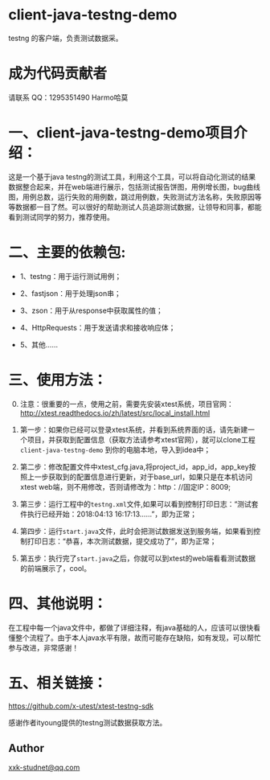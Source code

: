 # client-java-testng-demo

testng 的客户端，负责测试数据采。


# 成为代码贡献者

请联系 QQ：1295351490 Harmo哈莫


# 一、client-java-testng-demo项目介绍：

这是一个基于java testng的测试工具，利用这个工具，可以将自动化测试的结果数据整合起来，并在web端进行展示，包括测试报告饼图，用例增长图，bug曲线图，用例总数，运行失败的用例数，跳过用例数，失败测试方法名称，失败原因等等数据都一目了然。可以很好的帮助测试人员追踪测试数据，让领导和同事，都能看到测试同学的努力，推荐使用。


# 二、主要的依赖包:

- 1、testng：用于运行测试用例；

- 2、fastjson：用于处理json串；

- 3、zson：用于从response中获取属性的值；

- 4、HttpRequests：用于发送请求和接收响应体；

- 5、其他…… 


# 三、使用方法：

0. 注意：很重要的一点，使用之前，需要先安装xtest系统，项目官网：http://xtest.readthedocs.io/zh/latest/src/local_install.html

1. 第一步：如果你已经可以登录xtest系统，并看到系统界面的话，请先新建一个项目，并获取到配置信息（获取方法请参考xtest官网），就可以clone工程 `client-java-testng-demo` 到你的电脑本地，导入到idea中；

3. 第二步：修改配置文件中xtest_cfg.java,将project_id，app_id，app_key按照上一步获取到的配置信息进行更新，对于base_url，如果只是在本机访问xtest web端，则不用修改，否则请修改为：http：//固定IP：8009;

4. 第三步：运行工程中的`testng.xml`文件,如果可以看到控制打印日志：“测试套件执行已经开始：2018:04:13 16:17:13……”，即为正常；

5. 第四步：运行`start.java`文件，此时会把测试数据发送到服务端，如果看到控制打印日志：“恭喜，本次测试数据，提交成功了”，即为正常；

6. 第五步：执行完了`start.java`之后，你就可以到xtest的web端看看测试数据的前端展示了，cool。


# 四、其他说明：

在工程中每一个java文件中，都做了详细注释，有java基础的人，应该可以很快看懂整个流程了。由于本人java水平有限，故而可能存在缺陷，如有发现，可以帮忙参与改进，非常感谢！


# 五、相关链接：

https://github.com/x-utest/xtest-testng-sdk

感谢作者ityoung提供的testng测试数据获取方法。


## Author

xxk-studnet@qq.com

